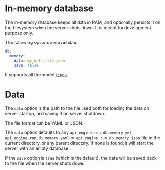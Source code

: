 # In-memory database

The in-memory database keeps all data in RAM, and optionally persists it on
the filesystem when the server shuts down. It is meant for development purpose
only.

The following options are available:

```yml
db:
  memory:
    data: my_data_file.json
    save: false
```

It supports all the model [`kind`s](databases.md#model-kinds).

# Data

The `data` option is the path to the file used both for loading the data on
server startup, and saving it on server shutdown.

The file format can be YAML or JSON.

The `data` option defaults to any `api_engine.run.db.memory.yml`,
`api_engine.run.db.memory.yaml` or `api_engine.run.db.memory.json` file in the
current directory, or any parent directory. If none is found, it will start
the server with an empty database.

If the `save` option is `true` (which is the default), the data will be saved
back to the file when the server shuts down.
